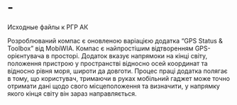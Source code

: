 # -
Исходные файлы к РГР АК

Розроблюваний компас є оновленою варіацією додатка “GPS Status & Toolbox” від MobiWIA. Компас є найпростішим відтворенням GPS-орієнтувача в просторі. Додаток вказує напрямоки на кінці світу, положення пристрою у пространстві відносно осей координат та відносно рівня моря, широти да довготи. 
Процес праці додатка полягає в тому, що користувач, тримаючи в руках мобільний гаджет може точно отримати дані щодо свого місцеположення та визначити, у напрямку якого кінця світу він зараз направляється.






